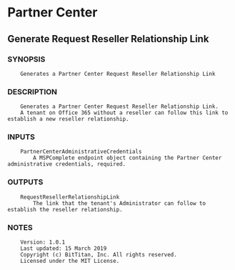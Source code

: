 # Partner Center
## Generate Request Reseller Relationship Link
### SYNOPSIS
```
    Generates a Partner Center Request Reseller Relationship Link
```
### DESCRIPTION
```
    Generates a Partner Center Request Reseller Relationship Link.
    A tenant on Office 365 without a reseller can follow this link to establish a new reseller relationship.
```
### INPUTS
```
    PartnerCenterAdministrativeCredentials
        A MSPComplete endpoint object containing the Partner Center administrative credentials, required.
```
### OUTPUTS
```
    RequestResellerRelationshipLink
        The link that the tenant's Administrator can follow to establish the reseller relationship.
```
### NOTES
```
    Version: 1.0.1
    Last updated: 15 March 2019
    Copyright (c) BitTitan, Inc. All rights reserved.
    Licensed under the MIT License.
```

